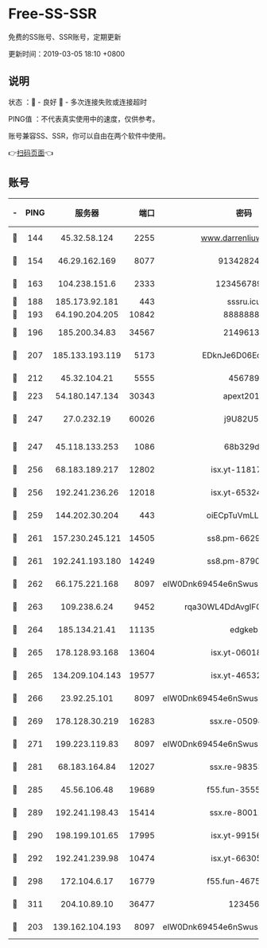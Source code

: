 # Free-SS-SSR

免费的SS账号、SSR账号，定期更新

更新时间：2019-03-05 18:10 +0800

## 说明

状态     ：🙂 - 良好 🙁 - 多次连接失败或连接超时

PING值   ：不代表真实使用中的速度，仅供参考。

账号兼容SS、SSR，你可以自由在两个软件中使用。

👉[扫码页面](https://liesauer.github.io/free-ss-ssr.github.io/)👈

## 账号

|-|PING|服务器|端口|密码|加密方式|区域|
|:----:|:----:|:-----:|-----:|:----:|:----:|:----:|
|🙂|144|45.32.58.124|2255|www.darrenliuwei.com|aes-256-cfb|JP|
|🙂|154|46.29.162.169|8077|9134282479|aes-256-cfb|RU|
|🙂|163|104.238.151.6|2333|12345678900|aes-256-cfb|JP|
|🙂|188|185.173.92.181|443|sssru.icu|rc4-md5|RU|
|🙂|193|64.190.204.205|10842|88888888|rc4-md5|US|
|🙂|196|185.200.34.83|34567|21496138|aes-256-cfb|US|
|🙂|207|185.133.193.119|5173|EDknJe6D06EoWDaw|aes-256-cfb|US|
|🙂|212|45.32.104.21|5555|456789|aes-256-cfb|SG|
|🙂|223|54.180.147.134|30343|apext2019|chacha20|KR|
|🙂|247|27.0.232.19|60026|j9U82U53|xchacha20-ietf-poly1305|HK|
|🙂|247|45.118.133.253|1086|68b329da|aes-256-cfb|SG|
|🙂|256|68.183.189.217|12802|isx.yt-11817272|aes-256-cfb|SG|
|🙂|256|192.241.236.26|12018|isx.yt-65324687|aes-256-cfb|US|
|🙂|259|144.202.30.204|443|oiECpTuVmLLxk4Ts|aes-256-cfb|US|
|🙂|261|157.230.245.121|14505|ss8.pm-66291298|aes-256-cfb|SG|
|🙂|261|192.241.193.180|14249|ss8.pm-87905446|aes-256-cfb|US|
|🙂|262|66.175.221.168|8097|eIW0Dnk69454e6nSwuspv9DmS201tQ0D|aes-256-cfb|US|
|🙂|263|109.238.6.24|9452|rqa30WL4DdAvgIFG6Fs3znzTa|aes-256-cfb|FR|
|🙂|264|185.134.21.41|11135|edgkeb|aes-256-cfb|GB|
|🙂|265|178.128.93.168|13604|isx.yt-06018557|aes-256-cfb|SG|
|🙂|265|134.209.104.143|19577|isx.yt-46532093|aes-256-cfb|SG|
|🙂|266|23.92.25.101|8097|eIW0Dnk69454e6nSwuspv9DmS201tQ0D|aes-256-cfb|US|
|🙂|269|178.128.30.219|16283|ssx.re-05098737|aes-256-cfb|SG|
|🙂|271|199.223.119.83|8097|eIW0Dnk69454e6nSwuspv9DmS201tQ0D|aes-256-cfb|US|
|🙂|281|68.183.164.84|12027|ssx.re-98353695|aes-256-cfb|US|
|🙂|285|45.56.106.48|19689|f55.fun-35553896|aes-256-cfb|US|
|🙂|289|192.241.198.43|15414|ssx.re-80011853|aes-256-cfb|US|
|🙂|290|198.199.101.65|17995|isx.yt-99156617|aes-256-cfb|US|
|🙂|292|192.241.239.98|10474|isx.yt-66305789|aes-256-cfb|US|
|🙂|298|172.104.6.17|16779|f55.fun-46758883|aes-256-cfb|US|
|🙂|311|204.10.89.10|36477|123456|aes-256-cfb|US|
|🙂|203|139.162.104.193|8097|eIW0Dnk69454e6nSwuspv9DmS201tQ0D|aes-256-cfb|JP|
